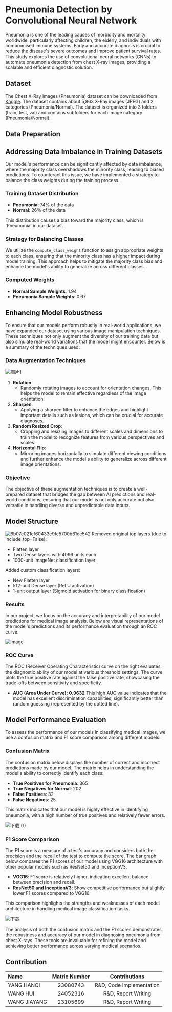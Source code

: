 # Pneumonia Detection by Convolutional Neural Network
Pneumonia is one of the leading causes of morbidity and mortality worldwide, particularly affecting children, the elderly, and individuals with compromised immune systems. Early and accurate diagnosis is crucial to reduce the disease's severe outcomes and improve patient survival rates.  This study explores the use of convolutional neural networks (CNNs) to automate pneumonia detection from chest X-ray images, providing a scalable and efficient diagnostic solution.
## Dataset
The Chest X-Ray Images (Pneumonia) dataset can be downloaded from [Kaggle](https://www.kaggle.com/datasets/paultimothymooney/chest-xray-pneumonia). The dataset contains about 5,863 X-Ray images (JPEG) and 2 categories (Pneumonia/Normal). The dataset is organized into 3 folders (train, test, val) and contains subfolders for each image category (Pneumonia/Normal). 
## Data Preparation

## Addressing Data Imbalance in Training Datasets

Our model's performance can be significantly affected by data imbalance, where the majority class overshadows the minority class, leading to biased predictions. To counteract this issue, we have implemented a strategy to balance the class weights during the training process.

### Training Dataset Distribution

- **Pneumonia**: 74% of the data
- **Normal**: 26% of the data

This distribution causes a bias toward the majority class, which is 'Pneumonia' in our dataset.

### Strategy for Balancing Classes

We utilize the `compute_class_weight` function to assign appropriate weights to each class, ensuring that the minority class has a higher impact during model training. This approach helps to mitigate the majority class bias and enhance the model's ability to generalize across different classes.

### Computed Weights

- **Normal Sample Weights**: 1.94
- **Pneumonia Sample Weights**: 0.67

## Enhancing Model Robustness
To ensure that our models perform robustly in real-world applications, we have expanded our dataset using various image manipulation techniques. These techniques not only augment the diversity of our training data but also simulate real-world variations that the model might encounter. Below is a summary of the techniques used:
### Data Augmentation Techniques
![图片1](https://github.com/user-attachments/assets/a81e018e-43a3-40a9-9904-86838a9853d0)
1. **Rotation**:
   - Randomly rotating images to account for orientation changes. This helps the model to remain effective regardless of the image orientation.
2. **Sharpen**:
   - Applying a sharpen filter to enhance the edges and highlight important details such as lesions, which can be crucial for accurate diagnoses.
3. **Random Resized Crop**:
   - Cropping and resizing images to different scales and dimensions to train the model to recognize features from various perspectives and scales.
4. **Horizontal Flip**:
   - Mirroring images horizontally to simulate different viewing conditions and further enhance the model's ability to generalize across different image orientations.
### Objective
The objective of these augmentation techniques is to create a well-prepared dataset that bridges the gap between AI predictions and real-world conditions, ensuring that our model is not only accurate but also versatile in handling diverse and unpredictable data inputs.




## Model Structure

![6b07c021ef60433e9fc5700b61ee542](https://github.com/user-attachments/assets/7868d337-27ec-49b3-9e97-ac1a5d22060e)
Removed original top layers (due to include_top=False):
- Flatten layer
- Two Dense layers with 4096 units each
- 1000-unit ImageNet classification layer

Added custom classification layers:
- New Flatten layer
- 512-unit Dense layer (ReLU activation)
- 1-unit output layer (Sigmoid activation for binary classification)


### Results

In our project, we focus on the accuracy and interpretability of our model predictions for medical image analysis. Below are visual representations of the model's predictions and its performance evaluation through an ROC curve.

![image](https://github.com/user-attachments/assets/7eee3ba2-a9c1-4471-b79f-2ba2c72c0ccf)



### ROC Curve
The ROC (Receiver Operating Characteristic) curve on the right evaluates the diagnostic ability of our model at various threshold settings. The curve plots the true positive rate against the false positive rate, showcasing the trade-offs between sensitivity and specificity.

- **AUC (Area Under Curve): 0.9632**
  This high AUC value indicates that the model has excellent discrimination capabilities, significantly better than random guessing (represented by the dotted line).

## Model Performance Evaluation

To assess the performance of our models in classifying medical images, we use a confusion matrix and F1 score comparison among different models.

### Confusion Matrix

The confusion matrix below displays the number of correct and incorrect predictions made by our model. The matrix helps in understanding the model's ability to correctly identify each class:

- **True Positives for Pneumonia**: 365
- **True Negatives for Normal**: 202
- **False Positives**: 32
- **False Negatives**: 25

This matrix indicates that our model is highly effective in identifying pneumonia, with a high number of true positives and relatively fewer errors.

![下载 (1)](https://github.com/user-attachments/assets/f0366a96-e3cc-41ac-bea6-3ec49d46ed22)


### F1 Score Comparison

The F1 score is a measure of a test's accuracy and considers both the precision and the recall of the test to compute the score. The bar graph below compares the F1 scores of our model using VGG16 architecture with other popular models such as ResNet50 and InceptionV3.

- **VGG16**: F1 score is relatively higher, indicating excellent balance between precision and recall.
- **ResNet50 and InceptionV3**: Show competitive performance but slightly lower F1 scores compared to VGG16.

This comparison highlights the strengths and weaknesses of each model architecture in handling medical image classification tasks.

![下载](https://github.com/user-attachments/assets/bad5641b-be80-48e0-9438-d5a171913fe7)


The analysis of both the confusion matrix and the F1 scores demonstrates the robustness and accuracy of our model in diagnosing pneumonia from chest X-rays. These tools are invaluable for refining the model and achieving better performance across varying medical scenarios.


## Contribution
|      Name   |     Matric Number    |     Contributions  | 
|  :--------   |  :--------:  |  :--------: |
|  YANG HANQI  |   23080743  | R&D, Code Implementation |
|  WANG HUI  |  24052316  | R&D, Report Writing |
|  WANG JIAYANG  |  23105699  | R&D, Report Writing |
